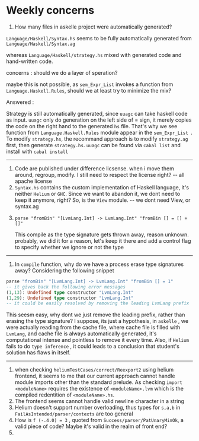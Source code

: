 
# Weekly concerns 
1. How many files in askelle project were automatically generated?
  
`Language/Haskell/Syntax.hs` seems to be fully automatically generated from `Language/Haskell/Syntax.ag`

whereas `Language/Haskell/strategy.hs` mixed with generated code and hand-written code.

concerns : should we do a layer of speration? 

maybe this is not possible, as `sem_Expr_List` invokes a function from `Language.Haskell.Rules`, should we at least try to minimize the mix?

Answered :

Strategy is still automatically generated, since `uuagc` can take haskell code as input. `uuagc` only do generation on the left side of $=$ sign, it merely copies the code on the right hand  to the generated `hs` file. That's why we see function from `Language.Haskell.Rules` module appear in the `sem_Expr_List `. 
To modify `strategy.hs`, the recommand approach is to modify `strategy.ag` first, then generate `strategy.hs`. 
`uuagc` can be found via `cabal list` and install with `cabal install`


---
1. Code are published under difference licsense. when i move them around, regroup, modify. I still need to respect the license right?  -- all apache license 
2. `Syntax.hs` contains the custom implementation of Haskell language, it's neither `Helium` or `GHC`. Since we want to abandon it, we dont need to keep it anymore, right? So, is the `View` module. -- 
   we dont need View, or syntax.ag 
3. ```
   parse "fromBin" "[LvmLang.Int] -> LvmLang.Int" "fromBin [] = [] + []"
   ```
   This compile as the type signature gets thrown away, reason unknown.
   probably, we did it for a reason, let's keep it there
   and add a control flag to specify whether we ignore or not the type
  

--- 
1. In `compile` function, why do we have a process erase type signatures away?
Considering the following snippet 
```haskell
parse "fromBin" "[LvmLang.Int] -> LvmLang.Int" "fromBin [] = 1"
-- it gives back the following error messages
(1,13): Undefined type constructor "LvmLang.Int"
(1,29): Undefined type constructor "LvmLang.Int"
-- it could be easily resolved by removing the leading LvmLang prefix
```
This seesm easy, why dont we just remove the leading prefix, rather than erasing the type signature?
I suppose, its just a hypothesis, in `askelle` , we were actually reading from the cache file, where cache file is filled with `LvmLang`, and cache file is always automatically generated, it's computational intense and pointless to remove it every time. Also, if `Helium` fails to do `type inference` , it could leads to a conclusion that student's solution has flaws in itself.


--- 
1. when checking `heliumTestCases/correct/Reexport2` using helium frontend, it seems to me that our current approach cannot handle module imports other than the standard prelude. As checking `import <moduleName>` requires the existence of `<moduleName>.lvm` which is the compiled redentition of `<moduleName>.hs`.
2. The frontend seems cannot handle valid newline character in a string 
3. Helium doesn't support number overloading, thus types for `s,a,b` in `FailAsIntended/parser/contexts` are too general
4. How is `f (-.4.0) = 3` , quoted from `Success/parser/PatUnaryMinOk`, a valid piece of code? Maybe it's valid in the realm of front end?
5. 
